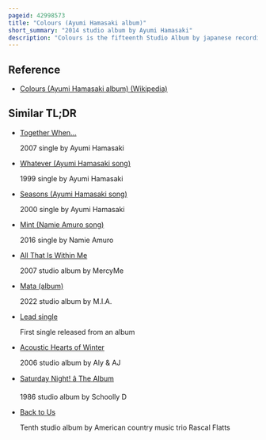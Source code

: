 ```yaml
---
pageid: 42998573
title: "Colours (Ayumi Hamasaki album)"
short_summary: "2014 studio album by Ayumi Hamasaki"
description: "Colours is the fifteenth Studio Album by japanese recording artist Ayumi Hamasaki. It was released on July 2, 2014, in Japan by Avex Trax, Worldwide by Avex Entertainment Inc. , and on July 18 in Taiwan by Avex Taiwan. The Songs on the Album were entirely written by Hamasaki, while Production was led by long-time Collaborator Max Matsuura ; it also included a Variety of western Producers such as Armin Van Buuren, Members from redone Productions De Paris and Rush, Darkchild, and Fedde Le Grand, among Others. This became Hamasaki's first Studio Album to not have been fully produced by Matsuura and her first Album to incorporate a large Amount of english Language. Musically, Colours is an electronic Dance Music Album."
---
```


## Reference

- [Colours (Ayumi Hamasaki album) (Wikipedia)](https://en.wikipedia.org/?curid=42998573)

## Similar TL;DR

- [Together When...](/tldr/en/together-when)

  2007 single by Ayumi Hamasaki

- [Whatever (Ayumi Hamasaki song)](/tldr/en/whatever-ayumi-hamasaki-song)

  1999 single by Ayumi Hamasaki

- [Seasons (Ayumi Hamasaki song)](/tldr/en/seasons-ayumi-hamasaki-song)

  2000 single by Ayumi Hamasaki

- [Mint (Namie Amuro song)](/tldr/en/mint-namie-amuro-song)

  2016 single by Namie Amuro

- [All That Is Within Me](/tldr/en/all-that-is-within-me)

  2007 studio album by MercyMe

- [Mata (album)](/tldr/en/mata-album)

  2022 studio album by M.I.A.

- [Lead single](/tldr/en/lead-single)

  First single released from an album

- [Acoustic Hearts of Winter](/tldr/en/acoustic-hearts-of-winter)

  2006 studio album by Aly & AJ

- [Saturday Night! â The Album](/tldr/en/saturday-night-the-album)

  1986 studio album by Schoolly D

- [Back to Us](/tldr/en/back-to-us)

  Tenth studio album by American country music trio Rascal Flatts
